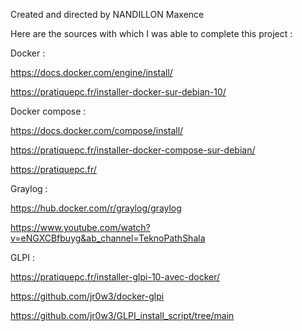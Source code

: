 Created and directed by NANDILLON Maxence

Here are the sources with which I was able to complete this project :

Docker : 

https://docs.docker.com/engine/install/

https://pratiquepc.fr/installer-docker-sur-debian-10/

Docker compose : 

https://docs.docker.com/compose/install/

https://pratiquepc.fr/installer-docker-compose-sur-debian/

https://pratiquepc.fr/


Graylog :

https://hub.docker.com/r/graylog/graylog

https://www.youtube.com/watch?v=eNGXCBfbuyg&ab_channel=TeknoPathShala


GLPI :

https://pratiquepc.fr/installer-glpi-10-avec-docker/

https://github.com/jr0w3/docker-glpi

https://github.com/jr0w3/GLPI_install_script/tree/main

